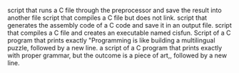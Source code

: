 script that runs a C file through the preprocessor and save the result into another file
script that compiles a C file but does not link.
 script that generates the assembly code of a C code and save it in an output file.
script that compiles a C file and creates an executable named cisfun.
Script of a  C program that prints exactly "Programming is like building a multilingual puzzle, followed by a new line.
a script of a C program that prints exactly with proper grammar, but the outcome is a piece of art,, followed by a new line.

